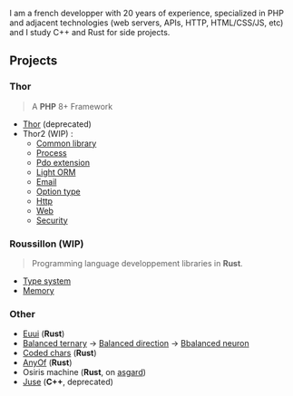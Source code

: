 I am a french developper with 20 years of experience, specialized in PHP and adjacent technologies (web servers, APIs, HTTP, HTML/CSS/JS, etc) and I study C++ and Rust for side projects.

## Projects

### Thor

> A **PHP** 8+ Framework

- [Thor](https://github.com/Trehinos/Thor) (deprecated)
- Thor2 (WIP) :
  - [Common library](https://github.com/Trehinos/thor-common)
  - [Process](https://github.com/Trehinos/thor-process)
  - [Pdo extension](https://github.com/Trehinos/thor-pdo-extension)
  - [Light ORM](https://github.com/Trehinos/thor-pdo-table)
  - [Email](https://github.com/Trehinos/thor-message)
  - [Option type](https://github.com/Trehinos/thor-option)
  - [Http](https://github.com/Trehinos/thor-http)
  - [Web](https://github.com/Trehinos/thor-web)
  - [Security](https://github.com/Trehinos/thor-security)
 
### Roussillon (WIP)

> Programming language developpement libraries in **Rust**.

- [Type system](https://github.com/Trehinos/roussillon-type-system)
- [Memory](https://github.com/Trehinos/roussillon-memory)

### Other

- [Euui](https://github.com/Trehinos/euui) (**Rust**)
- [Balanced ternary](https://github.com/Trehinos/balanced-ternary) -> [Balanced direction](https://github.com/Trehinos/balanced-direction) -> [Bbalanced neuron](https://github.com/Trehinos/balanced-neuron)
- [Coded chars](https://github.com/Trehinos/coded-chars) (**Rust**)
- [AnyOf](https://github.com/Trehinos/any_of) (**Rust**)
- Osiris machine (**Rust**, on [asgard](https://asgard.trehinos.eu/osiris))
- [Juse](https://github.com/Trehinos/Juse) (**C++**, deprecated)
